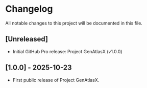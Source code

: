 # Changelog

All notable changes to this project will be documented in this file.

## [Unreleased]
- Initial GitHub Pro release: Project GenAtlasX (v1.0.0)

## [1.0.0] - 2025-10-23
- First public release of Project GenAtlasX.
